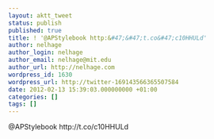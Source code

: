 ```yaml
---
layout: aktt_tweet
status: publish
published: true
title: ! '@APStylebook http:&#47;&#47;t.co&#47;c10HHULd'
author: nelhage
author_login: nelhage
author_email: nelhage@mit.edu
author_url: http://nelhage.com
wordpress_id: 1630
wordpress_url: http://twitter-169143566365507584
date: 2012-02-13 15:39:03.000000000 +01:00
categories: []
tags: []
---
```

@APStylebook http:&#47;&#47;t.co&#47;c10HHULd
